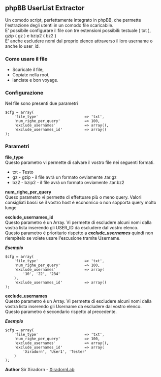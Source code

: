 ## phpBB UserList Extractor  
Un comodo script, perfettamente integrato in phpBB, che permette l'estrazione degli utenti in un comodo file scaricabile.  
E' possibile configurare il file con tre estensioni possibili: testuale ( txt ), gzip ( gz ) e bzip2 ( bz2 )  
E' anche escludere nomi dal proprio elenco attraverso il loro username o anche lo user_id.

### Come usare il file
* Scaricate il file,
* Copiate nella root,
* lanciate e bon voyage.

### Configurazione
Nel file sono presenti due parametri
```
$cfg = array(
	'file_type'						=> 'txt',
	'num_righe_per_query'			=> 100,
	'exclude_usernames'				=> array(),
	'exclude_usernames_id'			=> array()
);
```

### Parametri
**file_type**  
Questo parametro vi permette di salvare il vostro file nei seguenti formati.
* txt - Testo
* gz - gzip - il file avrà un formato ovviamente .tar.gz
* bz2 - bzip2 - il file avrà un formato ovviamente .tar.bz2

**num_righe_per_query**  
Queso parametro vi permette di effettuare più o meno query. Valori consigliati bassi se il vostro host è economico o non sopporta query molto lunge

**exclude_usernames_id**  
Questo parametro è un Array. Vi permette di escludere alcuni nomi dalla vostra lista inserendo gli USER_ID da escludere dal vostro elenco.  
Questo parametro è prioritario rispetto a _**exclude_usernames**_ quindi non riempitelo se volete usare l'escusione tramite Username.  

_**Esempio**_
```
$cfg = array(
	'file_type'						=> 'txt',
	'num_righe_per_query'			=> 100,
	'exclude_usernames'				=> array(
		'10', '22', '234'
	),
	'exclude_usernames_id'			=> array()
);
```

**exclude_usernames**  
Questo parametro è un Array. Vi permette di escludere alcuni nomi dalla vostra lista inserendo gli Username da escludere dal vostro elenco.  
Questo parametro è secondario rispetto al precedente.

_**Esempio**_ 
```
$cfg = array(
	'file_type'						=> 'txt',
	'num_righe_per_query'			=> 100,
	'exclude_usernames'				=> array(),
	'exclude_usernames_id'			=> array(
		'Xiradorn', 'User1', 'Tester'
	)
);
```

**Author**
Sir Xiradorn - [XiradornLab][link]

[link]: http://xiradorn.it
